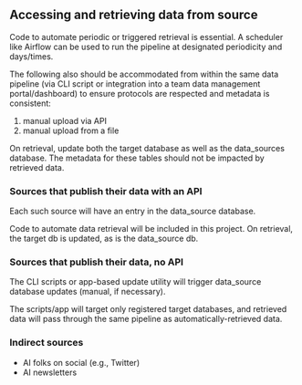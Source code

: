 ## Accessing and retrieving data from source

Code to automate periodic or triggered retrieval is essential.
A scheduler like Airflow can be used to run the pipeline at
designated periodicity and days/times.

The following also should be accommodated from within the same
data pipeline (via CLI script or integration into a team data
management portal/dashboard) to ensure protocols are
respected and metadata is consistent:

1. manual upload via API
2. manual upload from a file

On retrieval, update both the target database as well as the
data_sources database. The metadata for these tables should
not be impacted by retrieved data.

### Sources that publish their data with an API

Each such source will have an entry in the data_source database.

Code to automate data retrieval will be included in this project.
On retrieval, the target db is updated, as is the data_source db.

### Sources that publish their data, no API

The CLI scripts or app-based update utility will trigger
data_source database updates (manual, if necessary).

The scripts/app will target only registered target databases,
and retrieved data will pass through the same pipeline as
automatically-retrieved data.

### Indirect sources

- AI folks on social (e.g., Twitter)
- AI newsletters
